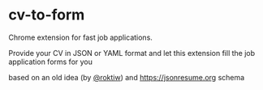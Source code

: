 # cv-to-form

Chrome extension for fast job applications.

Provide your CV in JSON or YAML format and let this extension fill the job application forms for you

based on an old idea (by [@roktiw](https://github.com/roktiw)) and https://jsonresume.org schema
